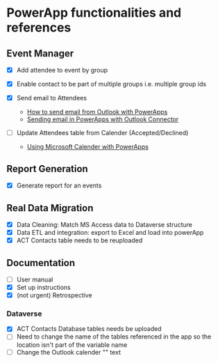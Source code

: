 # PowerApp functionalities and references

## Event Manager
* [x] Add attendee to event by group
* [x] Enable contact to be part of multiple groups i.e. multiple group ids <br>

* [x] Send email to Attendees
    - [How to send email from Outlook with PowerApps](https://www.youtube.com/watch?v=vpYkOccwn4Y)
    - [Sending email in PowerApps with Outlook Connector](https://www.powerapps911.com/post/send-an-email-from-power-apps-via-the-office-365-outlook-connector)
* [ ] Update Attendees table from Calender (Accepted/Declined)
    - [Using Microsoft Calender with PowerApps](https://www.youtube.com/watch?v=NgYrxq9biFU)

## Report Generation
* [x] Generate report for an events

## Real Data Migration
* [x] Data Cleaning: Match MS Access data to Dataverse structure
* [x] Data ETL and integration: export to Excel and load into powerApp
* [x] ACT Contacts table needs to be reuploaded 

## Documentation
* [ ] User manual
* [x] Set up instructions
* [x] (not urgent) Retrospective
### Dataverse
* [x] ACT Contacts Database tables needs be uploaded
* [ ] Need to change the name of the tables referenced in the app so the location isn't part of the variable name
* [ ] Change the Outlook calender "" text

